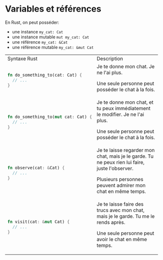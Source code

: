 # Variables et références

En Rust, on peut posséder:
- une instance `my_cat: Cat`
- une instance mutable `mut my_cat: Cat`
- une référence `my_cat: &Cat`
- une référence mutable `my_cat: &mut Cat`

<table>
<tr><td>Syntaxe Rust</td><td>Description</td></tr>
<tr>
<td>

```rust
fn do_something_to(cat: Cat) {
  // ...
}
```
</td>
<td>Je te donne mon chat. Je ne l'ai plus.

Une seule personne peut posséder le chat à la fois.
</td>
</tr>

<tr>
<td>

```rust
fn do_something_to(mut cat: Cat) {
  // ...
}
```
</td>
<td>Je te donne mon chat, et tu peux immédiatement le modifier. Je ne l'ai plus.

Une seule personne peut posséder le chat à la fois.
</td>
</tr>

<tr>
<td>

```rust
fn observe(cat: &Cat) {
  // ...
}
```
</td>
<td>Je te laisse regarder mon chat, mais je le garde. Tu ne peux rien lui faire, juste l'observer.

Plusieurs personnes peuvent admirer mon chat en même temps.
</td>
</tr>

<tr>
<td>

```rust
fn visit(cat: &mut Cat) {
  // ...
}
```
</td>
<td>Je te laisse faire des trucs avec mon chat, mais je le garde. Tu me le rends après.

Une seule personne peut avoir le chat en même temps.
</td>
</tr>

</table>
